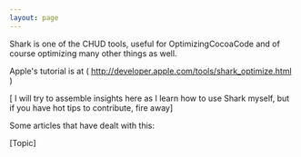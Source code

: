 ```yaml
---
layout: page
---
```




Shark is one of the CHUD tools, useful for OptimizingCocoaCode and of course optimizing many other things as well.

Apple's tutorial is at ( http://developer.apple.com/tools/shark_optimize.html )

[ I will try to assemble insights here as I learn how to use Shark myself, but if you have hot tips to contribute, fire away]

Some articles that have dealt with this:

[Topic]
